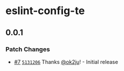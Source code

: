 # eslint-config-te

## 0.0.1

### Patch Changes

- [#7](https://github.com/ok2ju/turborepo-example/pull/7) [`5131206`](https://github.com/ok2ju/turborepo-example/commit/5131206a6fb321bccae7df0a0573d01386c939a3) Thanks [@ok2ju](https://github.com/ok2ju)! - Initial release
